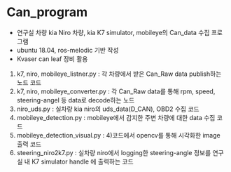 # Can_program
* 연구실 차량 kia Niro 차량, kia K7 simulator, mobileye의 Can_data 수집 프로그램
* ubuntu 18.04, ros-melodic 기반 작성
* Kvaser can leaf 장비 활용

1) k7, niro, mobileye_listner.py : 각 차량에서 받은 Can_Raw data publish하는 노드 코드
2) k7, niro, mobileye_converter.py : 각 Can_Raw data를 통해 rpm, speed, steering-angel 등 data로 decode하는 노드
3) niro_uds.py : 실차량 kia niro의 uds_data(D_CAN), OBD2 수집 코드
4) mobileye_detection.py : mobileye에서 감지한 주변 차량에 대한 data 수집 코드
5) mobileye_detection_visual.py : 4)코드에서 opencv를 통해 시각화한 image 출력 코드
6) steering_niro2k7.py : 실차량 niro에서 logging한 steering-angle 정보를 연구실 내 K7 simulator handle 에 출력하는 코드
